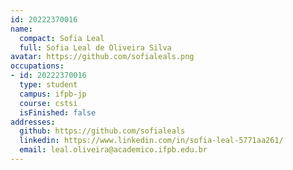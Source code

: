 ```yaml
---
id: 20222370016
name:
  compact: Sofia Leal
  full: Sofia Leal de Oliveira Silva
avatar: https://github.com/sofialeals.png
occupations:
- id: 20222370016
  type: student
  campus: ifpb-jp
  course: cstsi
  isFinished: false
addresses:
  github: https://github.com/sofialeals
  linkedin: https://www.linkedin.com/in/sofia-leal-5771aa261/
  email: leal.oliveira@academico.ifpb.edu.br
---
```

